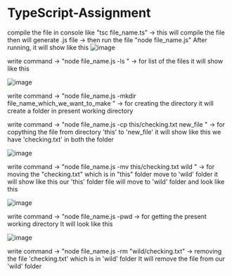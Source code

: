 # TypeScript-Assignment
compile the file in console like "tsc file_name.ts" -> this will compile the file 
then will generate .js file -> then run the file "node file_name.js" 
After running, it will show like this 
![image](https://user-images.githubusercontent.com/122452288/217201937-9c870382-5e09-4a8d-95c3-b0de0c59714e.png)


write command -> "node file_name.js -ls " -> for list of the files 
it will show like this 

![image](https://user-images.githubusercontent.com/122452288/217202792-24c5419a-844e-4c76-ba03-b73f522f7279.png)

write command -> "node file_name.js -mkdir file_name_which_we_want_to_make " -> for creating the directory
it will create a folder in present working directory 


write command -> "node file_name.js -cp this/checking.txt new_file " -> for copything the file from directory 'this' to 'new_file'
it will show like this
we have 'checking.txt' in both the folder 

![image](https://user-images.githubusercontent.com/122452288/217203742-13b05f1d-aaa7-4aa7-ba7b-99a567ce4f11.png)

write command -> "node file_name.js -mv this/checking.txt wild " -> for moving the "checking.txt" which is in "this" folder move to 'wild' folder 
it will show like this 
our 'this' folder file will move to 'wild' folder and look like this 

![image](https://user-images.githubusercontent.com/122452288/217204851-ed673c07-7d33-431f-8866-2a7f2ccdd813.png)

write command -> "node file_name.js -pwd -> for getting the present working directory 
It will look like this 

![image](https://user-images.githubusercontent.com/122452288/217205177-72822443-1a16-401f-9f63-642145c4612c.png)

write command -> "node file_name.js -rm "wild/checking.txt" -> removing the file 'checking.txt' which is in 'wild' folder 
It will remove the file from our 'wild' folder 

